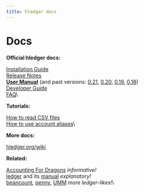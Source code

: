 ```yaml
---
title: hledger docs
---
```


# Docs

**Official hledger docs:**

[Installation Guide](INSTALL.html)\
[Release Notes](NEWS.html)\
**[User Manual](MANUAL.html)** (and past versions:
[0.21](0.21/MANUAL.html),
[0.20](0.20/MANUAL.html),
[0.19](0.19/MANUAL.html),
[0.18](0.18/MANUAL.html))\
[Developer Guide](DEVELOP.html)\
[FAQ](FAQ.html)\


**Tutorials:**

[How to read CSV files](CSV.html)\
[How to use account aliases](ALIASES.html)\


**More docs:**

[hledger.org/wiki](http://hledger.org/wiki)

**Related:**

[Accounting For Dragons](http://podcastle.org/2009/10/09/pc-miniature-38-accounting-for-dragons) *informative!*\
[ledger](http://ledger-cli.org) and its [manual](http://ledger-cli.org/3.0/doc/ledger3.html) *explanatory!*\
[beancount](http://furius.ca/beancount/),
[penny](https://github.com/massysett/penny),
[UMM](http://hackage.haskell.org/package/UMM)
*more ledger-likes!*\


